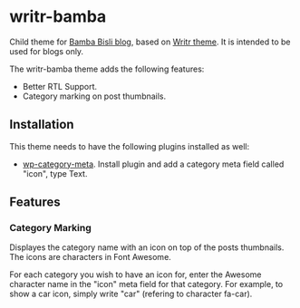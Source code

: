 # writr-bamba
Child theme for [Bamba Bisli blog](http://bambabis.li), based on [Writr theme](https://wordpress.org/themes/writr/). It is intended to be used for blogs only.

The writr-bamba theme adds the following features:
* Better RTL Support.
* Category marking on post thumbnails.

## Installation

This theme needs to have the following plugins installed as well:
* [wp-category-meta](https://wordpress.org/plugins/wp-category-meta/). Install plugin and add a category meta field called "icon", type Text.

## Features

###  Category Marking

Displayes the category name with an icon on top of the posts thumbnails. The icons are characters in Font Awesome.

For each category you wish to have an icon for, enter the Awesome character name in the "icon" meta field for that category.
For example, to show a car icon, simply write "car" (refering to character fa-car).